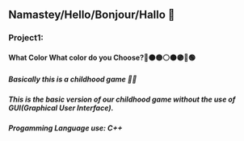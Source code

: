 <h2>Namastey/Hello/Bonjour/Hallo 👋 </h2>
<h3>Project1:</h3>
<h4>What Color What color do you Choose?🔴🟠🟡⚪🟤🟣🔵🟢</h4>
<h5>Basically this is a childhood game 👧👦</h5>
<h5>This is the basic version of our childhood game without the use of GUI(Graphical User Interface).</h5>
<h5>Progamming Language use: C++</h5>
